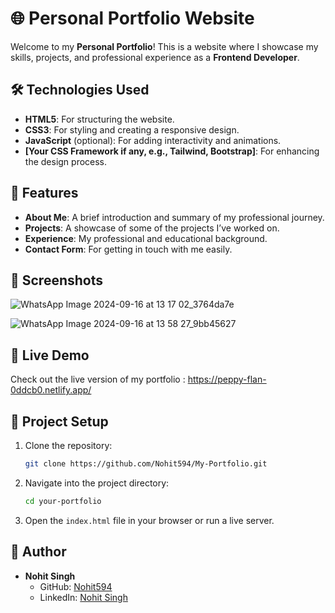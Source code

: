 # 🌐 Personal Portfolio Website

Welcome to my **Personal Portfolio**! This is a website where I showcase my skills, projects, and professional experience as a **Frontend Developer**.

## 🛠️ Technologies Used

- **HTML5**: For structuring the website.
- **CSS3**: For styling and creating a responsive design.
- **JavaScript** (optional): For adding interactivity and animations.
- **[Your CSS Framework if any, e.g., Tailwind, Bootstrap]**: For enhancing the design process.
  
## 🚀 Features

- **About Me**: A brief introduction and summary of my professional journey.
- **Projects**: A showcase of some of the projects I’ve worked on.
- **Experience**: My professional and educational background.
- **Contact Form**: For getting in touch with me easily.
  
## 📸 Screenshots        

![WhatsApp Image 2024-09-16 at 13 17 02_3764da7e](https://github.com/user-attachments/assets/7fbec61a-4876-4c6d-881d-1db62863942b)

![WhatsApp Image 2024-09-16 at 13 58 27_9bb45627](https://github.com/user-attachments/assets/a59dab8d-230f-4b2d-baa2-6a24e3a7d0e0)

## 🌟 Live Demo

Check out the live version of my portfolio : https://peppy-flan-0ddcb0.netlify.app/

## 📂 Project Setup

1. Clone the repository:
   ```bash            
   git clone https://github.com/Nohit594/My-Portfolio.git
   ```
2. Navigate into the project directory:
   ```bash            
   cd your-portfolio
   ```
3. Open the `index.html` file in your browser or run a live server.

## 👤 Author            

- **Nohit Singh**  
  - GitHub: [Nohit594](https://github.com/Nohit594)
  - LinkedIn: [Nohit Singh](your-linkedin-url)
